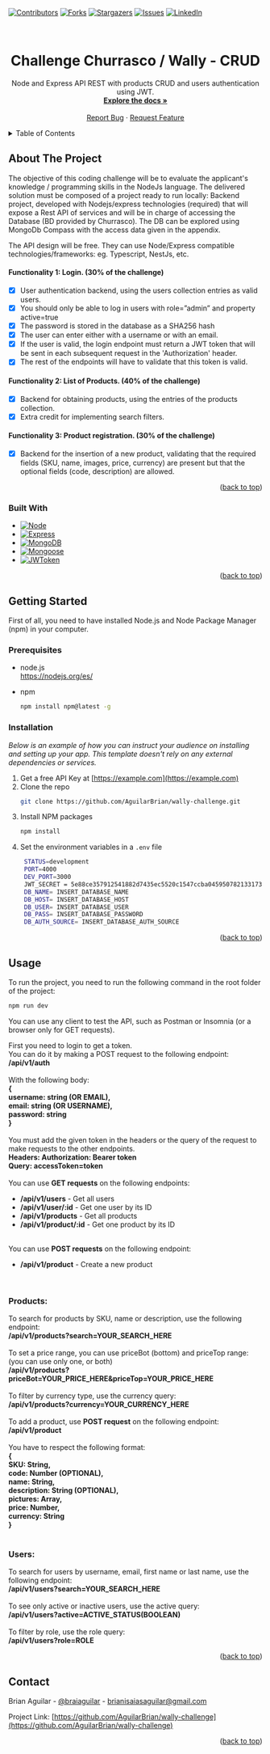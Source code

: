 <a name="readme-top"></a>

[![Contributors][contributors-shield]][contributors-url]
[![Forks][forks-shield]][forks-url]
[![Stargazers][stars-shield]][stars-url]
[![Issues][issues-shield]][issues-url]
[![LinkedIn][linkedin-shield]][linkedin-url]



<!-- PROJECT LOGO -->
<br />
<div align="center">

  <h1 align="center">Challenge Churrasco / Wally - CRUD</h1>

  <p align="center">
    Node and Express API REST with products CRUD and users authentication using JWT.
    <br />
    <a href="https://github.com/AguilarBrian/wally-challenge"><strong>Explore the docs »</strong></a>
    <br />
    <br />
    <a href="https://github.com/AguilarBrian/wally-challenge/issues">Report Bug</a>
    ·
    <a href="https://github.com/AguilarBrian/wally-challenge/issues">Request Feature</a>
  </p>
</div>



<!-- TABLE OF CONTENTS -->
<details>
  <summary>Table of Contents</summary>
  <ol>
    <li>
      <a href="#about-the-project">About The Project</a>
      <ul>
        <li><a href="#built-with">Built With</a></li>
      </ul>
    </li>
    <li>
      <a href="#getting-started">Getting Started</a>
      <ul>
        <li><a href="#prerequisites">Prerequisites</a></li>
        <li><a href="#installation">Installation</a></li>
      </ul>
    </li>
    <li><a href="#usage">Usage</a></li>
  </ol>
</details>



<!-- ABOUT THE PROJECT -->
## About The Project

The objective of this coding challenge will be to evaluate the applicant's knowledge / programming skills in the NodeJs language.
The delivered solution must be composed of a project ready to run locally:
Backend project, developed with Nodejs/express technologies (required) that will expose a Rest API of services and will be in charge of accessing the Database (BD provided by Churrasco).
The DB can be explored using MongoDb Compass with the access data given in the appendix.

The API design will be free. They can use Node/Express compatible technologies/frameworks: eg. Typescript, NestJs, etc.

#### Functionality 1: Login. (30% of the challenge)

- [x] User authentication backend, using the users collection entries as valid users.
- [x] You should only be able to log in users with role=”admin” and property active=true
- [x] The password is stored in the database as a SHA256 hash
- [x] The user can enter either with a username or with an email.
- [x] If the user is valid, the login endpoint must return a JWT token that will be sent in each subsequent request in the 'Authorization' header.
- [x] The rest of the endpoints will have to validate that this token is valid.

#### Functionality 2: List of Products. (40% of the challenge)
- [x] Backend for obtaining products, using the entries of the products collection.
- [x] Extra credit for implementing search filters.

#### Functionality 3: Product registration. (30% of the challenge)
- [x] Backend for the insertion of a new product, validating that the required fields (SKU, name, images, price, currency) are present but that the optional fields (code, description) are allowed.

<p align="right">(<a href="#readme-top">back to top</a>)</p>



### Built With

* [![Node][Node.com]][Node-url]
* [![Express][Express.com]][Express-url]
* [![MongoDB][MongoDB.com]][MongoDB-url]
* [![Mongoose][Mongoose.com]][Mongoose-url]
* [![JWToken][JWToken.com]][JWToken-url]

<p align="right">(<a href="#readme-top">back to top</a>)</p>



<!-- GETTING STARTED -->
## Getting Started

First of all, you need to have installed Node.js and Node Package Manager (npm) in your computer.

### Prerequisites

* node.js<br/>
  https://nodejs.org/es/

* npm
  ```sh
  npm install npm@latest -g
  ```

### Installation

_Below is an example of how you can instruct your audience on installing and setting up your app. This template doesn't rely on any external dependencies or services._

1. Get a free API Key at [https://example.com](https://example.com)
2. Clone the repo
   ```sh
   git clone https://github.com/AguilarBrian/wally-challenge.git
   ```
3. Install NPM packages
   ```sh
   npm install
   ```
4. Set the environment variables in a `.env` file
   ```sh
    STATUS=development
    PORT=4000
    DEV_PORT=3000
    JWT_SECRET = 5e88ce357912541882d7435ec5520c1547ccba045950782133173dc4017c40e3
    DB_NAME= INSERT_DATABASE_NAME
    DB_HOST= INSERT_DATABASE_HOST
    DB_USER= INSERT_DATABASE_USER
    DB_PASS= INSERT_DATABASE_PASSWORD
    DB_AUTH_SOURCE= INSERT_DATABASE_AUTH_SOURCE
   ```

<p align="right">(<a href="#readme-top">back to top</a>)</p>



<!-- USAGE EXAMPLES -->
## Usage

To run the project, you need to run the following command in the root folder of the project:

```sh
npm run dev
```

You can use any client to test the API, such as Postman or Insomnia (or a browser only for GET requests).

First you need to login to get a token.<br/>
You can do it by making a POST request to the following endpoint:<br/>
<strong>/api/v1/auth</strong><br/>
<br/>
With the following body:<br/>
<strong>
{<br/>
    username: string (OR EMAIL),<br/>
    email: string (OR USERNAME),<br/>
    password: string<br/>
}
</strong><br/>
<br/>
You must add the given token in the headers or the query of the request to make requests to the other endpoints.<br/>
<strong>Headers: Authorization: Bearer token</strong><br/>
<strong>Query: accessToken=token</strong><br/>
<br/>
You can use <strong>GET requests</strong> on the following endpoints:<br/>
<ul>
    <li><strong>/api/v1/users</strong>  -  Get all users<br/></li>
    <li><strong>/api/v1/user/:id</strong>  -  Get one user by its ID<br/></li>
    <li><strong>/api/v1/products</strong>  -  Get all products<br/></li>
    <li><strong>/api/v1/product/:id</strong>  -  Get one product by its ID</li>
</ul>
<br/>
You can use <strong>POST requests</strong> on the following endpoint:<br/>
<ul>
    <li><strong>/api/v1/product</strong>  -  Create a new product<br/></li>
</ul>
<br/>


<h3>Products:</h3>

To search for products by SKU, name or description, use the following endpoint:<br/>
<strong>/api/v1/products?search=YOUR_SEARCH_HERE</strong><br/>
<br/>
To set a price range, you can use priceBot (bottom) and priceTop range: (you can use only one, or both)<br/>
<strong>/api/v1/products?priceBot=YOUR_PRICE_HERE&priceTop=YOUR_PRICE_HERE</strong><br/>
<br/>
To filter by currency type, use the currency query:<br/>
<strong>/api/v1/products?currency=YOUR_CURRENCY_HERE</strong><br/>
<br/>
To add a product, use <strong>POST request</strong> on the following endpoint:<br/>
<strong>/api/v1/product</strong><br/>
<br/>
You have to respect the following format:<br/>
<strong>
{<br/>
    SKU: String,<br/>
    code: Number (OPTIONAL),<br/>
    name: String,<br/>
    description: String (OPTIONAL),<br/>
    pictures: Array<string>,<br/>
    price: Number,<br/>
    currency: String<br/>
}
</strong><br/>
<br/>

<h3>Users:</h3>

To search for users by username, email, first name or last name, use the following endpoint:<br/>
<strong>/api/v1/users?search=YOUR_SEARCH_HERE</strong><br/>
<br/>
To see only active or inactive users, use the active query:<br/>
<strong>/api/v1/users?active=ACTIVE_STATUS(BOOLEAN)</strong><br/>
<br/>
To filter by role, use the role query:<br/>
<strong>/api/v1/users?role=ROLE</strong><br/>

<p align="right">(<a href="#readme-top">back to top</a>)</p>

<!-- CONTACT -->
## Contact

Brian Aguilar - [@braiaguilar](https://twitter.com/braiaguilar) - brianisaiasaguilar@gmail.com

Project Link: [https://github.com/AguilarBrian/wally-challenge](https://github.com/AguilarBrian/wally-challenge)

<p align="right">(<a href="#readme-top">back to top</a>)</p>

<!-- MARKDOWN LINKS & IMAGES -->
[contributors-shield]: https://img.shields.io/github/contributors/AguilarBrian/wally-challenge.svg?style=for-the-badge
[contributors-url]: https://github.com/AguilarBrian/wally-challenge/graphs/contributors
[forks-shield]: https://img.shields.io/github/forks/AguilarBrian/wally-challenge.svg?style=for-the-badge
[forks-url]: https://github.com/AguilarBrian/wally-challenge/network/members
[stars-shield]: https://img.shields.io/github/stars/AguilarBrian/wally-challenge.svg?style=for-the-badge
[stars-url]: https://github.com/AguilarBrian/wally-challenge/stargazers
[issues-shield]: https://img.shields.io/github/issues/AguilarBrian/wally-challenge.svg?style=for-the-badge
[issues-url]: https://github.com/AguilarBrian/wally-challenge/issues
[linkedin-shield]: https://img.shields.io/badge/-LinkedIn-black.svg?style=for-the-badge&logo=linkedin&colorB=555
[linkedin-url]: https://linkedin.com/in/braiaguilar
[Node.com]: https://img.shields.io/badge/Node.js-43853D?style=for-the-badge&logo=node.js&logoColor=white
[Node-url]: https://nodejs.org/
[Express.com]: https://img.shields.io/badge/Express.js-404D59?style=for-the-badge&logo=express&logoColor=white
[Express-url]: https://expressjs.com/
[MongoDB.com]: https://img.shields.io/badge/MongoDB-4EA94B?style=for-the-badge&logo=mongodb&logoColor=white
[MongoDB-url]: https://www.mongodb.com/
[Mongoose.com]: https://img.shields.io/badge/Mongoose-47A248?style=for-the-badge&logo=mongoose&logoColor=white
[Mongoose-url]: https://mongoosejs.com/
[JWToken.com]: https://img.shields.io/badge/JSON%20Web%20Token-000000?style=for-the-badge&logo=json-web-tokens&logoColor=white
[JWToken-url]: https://jwt.io/